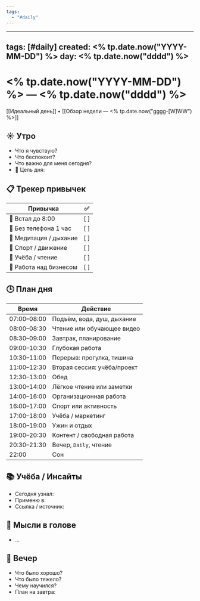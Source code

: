 ```yaml
---
tags:
  - "#daily"
---
```

---
tags: [#daily]
created: <% tp.date.now("YYYY-MM-DD") %>
day: <% tp.date.now("dddd") %>
---

# <% tp.date.now("YYYY-MM-DD") %> — <% tp.date.now("dddd") %>

[[Идеальный день]] • [[Обзор недели — <% tp.date.now("gggg-[W]WW") %>]]

## ☀️ Утро

- Что я чувствую?
- Что беспокоит?
- Что важно для меня сегодня?
- 🎯 Цель дня:

## 📋 Трекер привычек

| Привычка                | ✅ |
|--------------------------|----|
| 🌅 Встал до 8:00         | [ ] |
| 📵 Без телефона 1 час    | [ ] |
| 🧘 Медитация / дыхание   | [ ] |
| 🚶 Спорт / движение      | [ ] |
| 📒 Учёба / чтение        | [ ] |
| 💼 Работа над бизнесом   | [ ] |

## 🕒 План дня

| Время         | Действие                               |
|---------------|------------------------------------------|
| 07:00–08:00   | Подъём, вода, душ, дыхание              |
| 08:00–08:30   | Чтение или обучающее видео              |
| 08:30–09:00   | Завтрак, планирование                   |
| 09:00–10:30   | Глубокая работа                         |
| 10:30–11:00   | Перерыв: прогулка, тишина               |
| 11:00–12:30   | Вторая сессия: учёба/проект             |
| 12:30–13:00   | Обед                                     |
| 13:00–14:00   | Лёгкое чтение или заметки               |
| 14:00–16:00   | Организационная работа                  |
| 16:00–17:00   | Спорт или активность                    |
| 17:00–18:00   | Учёба / маркетинг                       |
| 18:00–19:00   | Ужин и отдых                            |
| 19:00–20:30   | Контент / свободная работа              |
| 20:30–21:30   | Вечер, `Daily`, чтение                  |
| 22:00         | Сон                                      |

## 📚 Учёба / Инсайты

- Сегодня узнал:
- Применю в:
- Ссылка / источник:

## 💭 Мысли в голове

- ...

## 🌙 Вечер

- Что было хорошо?
- Что было тяжело?
- Чему научился?
- План на завтра: